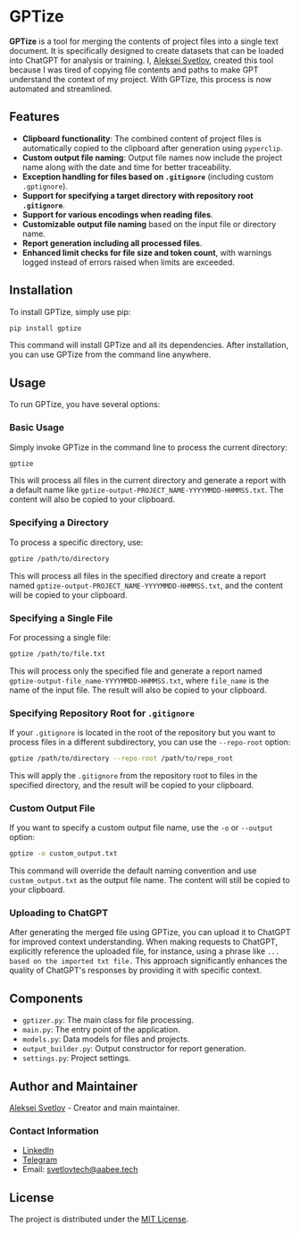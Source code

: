 # GPTize

**GPTize** is a tool for merging the contents of project files into a single text document. It is specifically designed to create datasets that can be loaded into ChatGPT for analysis or training. I, [Aleksei Svetlov](https://www.linkedin.com/in/svetlovtech/), created this tool because I was tired of copying file contents and paths to make GPT understand the context of my project. With GPTize, this process is now automated and streamlined.

## Features
- **Clipboard functionality**: The combined content of project files is automatically copied to the clipboard after generation using `pyperclip`.
- **Custom output file naming**: Output file names now include the project name along with the date and time for better traceability.
- **Exception handling for files based on `.gitignore`** (including custom `.gptignore`).
- **Support for specifying a target directory with repository root `.gitignore`**.
- **Support for various encodings when reading files**.
- **Customizable output file naming** based on the input file or directory name.
- **Report generation including all processed files**.
- **Enhanced limit checks for file size and token count**, with warnings logged instead of errors raised when limits are exceeded.

## Installation
To install GPTize, simply use pip:

```bash
pip install gptize
```

This command will install GPTize and all its dependencies. After installation, you can use GPTize from the command line anywhere.

## Usage
To run GPTize, you have several options:

### Basic Usage
Simply invoke GPTize in the command line to process the current directory:

```bash
gptize
```

This will process all files in the current directory and generate a report with a default name like `gptize-output-PROJECT_NAME-YYYYMMDD-HHMMSS.txt`. The content will also be copied to your clipboard.

### Specifying a Directory
To process a specific directory, use:

```bash
gptize /path/to/directory
```

This will process all files in the specified directory and create a report named `gptize-output-PROJECT_NAME-YYYYMMDD-HHMMSS.txt`, and the content will be copied to your clipboard.

### Specifying a Single File
For processing a single file:

```bash
gptize /path/to/file.txt
```

This will process only the specified file and generate a report named `gptize-output-file_name-YYYYMMDD-HHMMSS.txt`, where `file_name` is the name of the input file. The result will also be copied to your clipboard.

### Specifying Repository Root for `.gitignore`
If your `.gitignore` is located in the root of the repository but you want to process files in a different subdirectory, you can use the `--repo-root` option:

```bash
gptize /path/to/directory --repo-root /path/to/repo_root
```

This will apply the `.gitignore` from the repository root to files in the specified directory, and the result will be copied to your clipboard.

### Custom Output File
If you want to specify a custom output file name, use the `-o` or `--output` option:

```bash
gptize -o custom_output.txt
```

This command will override the default naming convention and use `custom_output.txt` as the output file name. The content will still be copied to your clipboard.

### Uploading to ChatGPT
After generating the merged file using GPTize, you can upload it to ChatGPT for improved context understanding. When making requests to ChatGPT, explicitly reference the uploaded file, for instance, using a phrase like `... based on the imported txt file.` This approach significantly enhances the quality of ChatGPT's responses by providing it with specific context.

## Components
- `gptizer.py`: The main class for file processing.
- `main.py`: The entry point of the application.
- `models.py`: Data models for files and projects.
- `output_builder.py`: Output constructor for report generation.
- `settings.py`: Project settings.

## Author and Maintainer
[Aleksei Svetlov](https://www.linkedin.com/in/svetlovtech/) - Creator and main maintainer.

### Contact Information
- [LinkedIn](https://www.linkedin.com/in/svetlovtech/)
- [Telegram](https://t.me/SvetlovTech)
- Email: svetlovtech@aabee.tech

## License
The project is distributed under the [MIT License](LICENSE).
